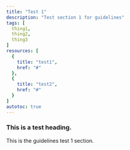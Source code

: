```yaml
---
title: "Test 1"
description: "Test section 1 for guidelines"
tags: [
  thing1,
  thing2,
  thing3
]
resources: [
  {
    title: "test1",
    href: "#"
  },
  {
    title: "test2",
    href: "#"
  }
]
autotoc: true
---
```


### This is a test heading.
This is the guidelines test 1 section.
